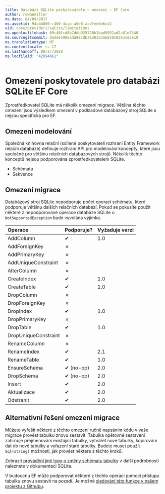 ```yaml
---
title: Databázi SQLite poskytovatele – omezení – EF Core
author: rowanmiller
ms.date: 04/09/2017
ms.assetid: 94ab4800-c460-4caa-a5e8-acdfee6e6ce2
uid: core/providers/sqlite/limitations
ms.openlocfilehash: 69c40fcd8b7ddb925728b1bad9992ad2a81e7540
ms.sourcegitcommit: dadee5905ada9ecdbae28363a682950383ce3e10
ms.translationtype: MT
ms.contentlocale: cs-CZ
ms.lasthandoff: 08/27/2018
ms.locfileid: "42994661"
---
```

# <a name="sqlite-ef-core-database-provider-limitations"></a>Omezení poskytovatele pro databázi SQLite EF Core

Zprostředkovatel SQLite má několik omezení migrace. Většina těchto omezení jsou výsledkem omezení v podkladové databázový stroj SQLite a nejsou specifická pro EF.

## <a name="modeling-limitations"></a>Omezení modelování

Společná knihovna relační (sdílené poskytovateli rozhraní Entity Framework relační databáze) definuje rozhraní API pro modelování koncepty, které jsou společné pro většinu relačních databázových strojů. Několik těchto konceptů nejsou podporována zprostředkovatelem SQLite.

* Schémata
* Sekvence

## <a name="migrations-limitations"></a>Omezení migrace

Databázový stroj SQLite nepodporuje počet operací schématu, které podporuje většinu dalších relačních databází. Pokud se pokusíte použít některé z nepodporované operace databáze SQLite o `NotSupportedException` bude vyvolána výjimka.

| Operace            | Podporuje? | Vyžaduje verzi |
|:---------------------|:-----------|:-----------------|
| AddColumn            | ✔          | 1.0              |
| AddForeignKey        | ✗          |                  |
| AddPrimaryKey        | ✗          |                  |
| AddUniqueConstraint  | ✗          |                  |
| AlterColumn          | ✗          |                  |
| CreateIndex          | ✔          | 1.0              |
| CreateTable          | ✔          | 1.0              |
| DropColumn           | ✗          |                  |
| DropForeignKey       | ✗          |                  |
| DropIndex            | ✔          | 1.0              |
| DropPrimaryKey       | ✗          |                  |
| DropTable            | ✔          | 1.0              |
| DropUniqueConstraint | ✗          |                  |
| RenameColumn         | ✗          |                  |
| RenameIndex          | ✔          | 2.1              |
| RenameTable          | ✔          | 1.0              |
| EnsureSchema         | ✔ (no-op)  | 2.0              |
| DropSchema           | ✔ (no-op)  | 2.0              |
| Insert               | ✔          | 2.0              |
| Aktualizace               | ✔          | 2.0              |
| Odstranit               | ✔          | 2.0              |

## <a name="migrations-limitations-workaround"></a>Alternativní řešení omezení migrace

Můžete vyřešit některé z těchto omezení ručně napsáním kódu v vaše migrace provést tabulku znovu sestavit. Tabulka opětovné sestavení zahrnuje přejmenování existující tabulky, vytvářet nové tabulky, kopírování dat do nové tabulky a vyřazení staré tabulky. Budete muset použít `Sql(string)` možností, jak provést některé z těchto kroků.

Zobrazit [provádění jiné typy o změny schématu tabulky](http://sqlite.org/lang_altertable.html#otheralter) v další podrobnosti naleznete v dokumentaci SQLite.

V budoucnu EF může podporovat některé z těchto operací pomocí přístupu tabulku znovu sestavit na pozadí. Je možné [sledování této funkce v našem projektu z Githubu](https://github.com/aspnet/EntityFrameworkCore/issues/329).
